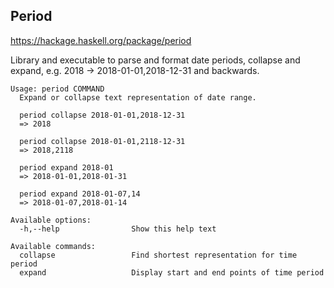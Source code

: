 ## Period

https://hackage.haskell.org/package/period

Library and executable to parse and format date periods, collapse and expand, e.g. 2018 → 2018-01-01,2018-12-31 and backwards.

```
Usage: period COMMAND
  Expand or collapse text representation of date range.

  period collapse 2018-01-01,2018-12-31
  => 2018

  period collapse 2018-01-01,2118-12-31
  => 2018,2118

  period expand 2018-01
  => 2018-01-01,2018-01-31

  period expand 2018-01-07,14
  => 2018-01-07,2018-01-14

Available options:
  -h,--help                Show this help text

Available commands:
  collapse                 Find shortest representation for time period
  expand                   Display start and end points of time period

```
